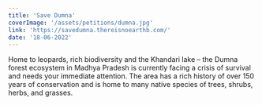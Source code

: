 ```yaml
---
title: 'Save Dumna'
coverImage: '/assets/petitions/dumna.jpg'
link: 'https://savedumna.thereisnoearthb.com/'
date: '18-06-2022'
---
```


Home to leopards, rich biodiversity and the Khandari lake – the Dumna forest ecosystem in Madhya Pradesh is currently facing a crisis of survival and needs your immediate attention. The area has a rich history of over 150 years of conservation and is home to many native species of trees, shrubs, herbs, and grasses.
